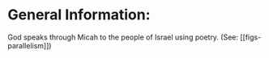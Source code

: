 # General Information:

God speaks through Micah to the people of Israel using poetry. (See: [[figs-parallelism]])